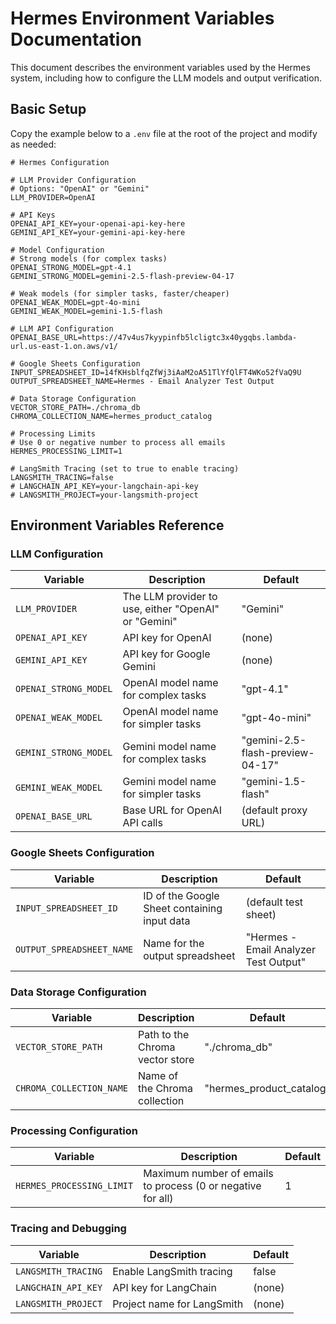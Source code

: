 # Hermes Environment Variables Documentation

This document describes the environment variables used by the Hermes system, including how to configure the LLM models and output verification.

## Basic Setup

Copy the example below to a `.env` file at the root of the project and modify as needed:

```
# Hermes Configuration 

# LLM Provider Configuration
# Options: "OpenAI" or "Gemini"
LLM_PROVIDER=OpenAI

# API Keys
OPENAI_API_KEY=your-openai-api-key-here
GEMINI_API_KEY=your-gemini-api-key-here

# Model Configuration
# Strong models (for complex tasks)
OPENAI_STRONG_MODEL=gpt-4.1
GEMINI_STRONG_MODEL=gemini-2.5-flash-preview-04-17

# Weak models (for simpler tasks, faster/cheaper)
OPENAI_WEAK_MODEL=gpt-4o-mini
GEMINI_WEAK_MODEL=gemini-1.5-flash

# LLM API Configuration
OPENAI_BASE_URL=https://47v4us7kyypinfb5lcligtc3x40ygqbs.lambda-url.us-east-1.on.aws/v1/

# Google Sheets Configuration
INPUT_SPREADSHEET_ID=14fKHsblfqZfWj3iAaM2oA51TlYfQlFT4WKo52fVaQ9U
OUTPUT_SPREADSHEET_NAME=Hermes - Email Analyzer Test Output

# Data Storage Configuration
VECTOR_STORE_PATH=./chroma_db
CHROMA_COLLECTION_NAME=hermes_product_catalog

# Processing Limits
# Use 0 or negative number to process all emails
HERMES_PROCESSING_LIMIT=1

# LangSmith Tracing (set to true to enable tracing)
LANGSMITH_TRACING=false
# LANGCHAIN_API_KEY=your-langchain-api-key
# LANGSMITH_PROJECT=your-langsmith-project
```

## Environment Variables Reference

### LLM Configuration

| Variable | Description | Default |
|----------|-------------|---------|
| `LLM_PROVIDER` | The LLM provider to use, either "OpenAI" or "Gemini" | "Gemini" |
| `OPENAI_API_KEY` | API key for OpenAI | (none) |
| `GEMINI_API_KEY` | API key for Google Gemini | (none) |
| `OPENAI_STRONG_MODEL` | OpenAI model name for complex tasks | "gpt-4.1" |
| `OPENAI_WEAK_MODEL` | OpenAI model name for simpler tasks | "gpt-4o-mini" |
| `GEMINI_STRONG_MODEL` | Gemini model name for complex tasks | "gemini-2.5-flash-preview-04-17" |
| `GEMINI_WEAK_MODEL` | Gemini model name for simpler tasks | "gemini-1.5-flash" |
| `OPENAI_BASE_URL` | Base URL for OpenAI API calls | (default proxy URL) |

### Google Sheets Configuration

| Variable | Description | Default |
|----------|-------------|---------|
| `INPUT_SPREADSHEET_ID` | ID of the Google Sheet containing input data | (default test sheet) |
| `OUTPUT_SPREADSHEET_NAME` | Name for the output spreadsheet | "Hermes - Email Analyzer Test Output" |

### Data Storage Configuration

| Variable | Description | Default |
|----------|-------------|---------|
| `VECTOR_STORE_PATH` | Path to the Chroma vector store | "./chroma_db" |
| `CHROMA_COLLECTION_NAME` | Name of the Chroma collection | "hermes_product_catalog" |

### Processing Configuration

| Variable | Description | Default |
|----------|-------------|---------|
| `HERMES_PROCESSING_LIMIT` | Maximum number of emails to process (0 or negative for all) | 1 |

### Tracing and Debugging

| Variable | Description | Default |
|----------|-------------|---------|
| `LANGSMITH_TRACING` | Enable LangSmith tracing | false |
| `LANGCHAIN_API_KEY` | API key for LangChain | (none) |
| `LANGSMITH_PROJECT` | Project name for LangSmith | (none) |

